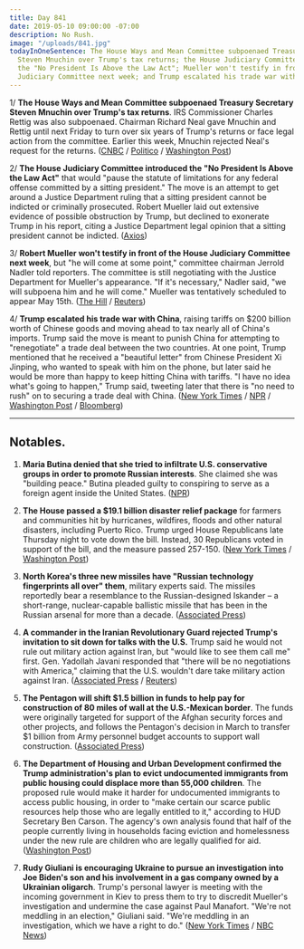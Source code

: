 ```yaml
---
title: Day 841
date: 2019-05-10 09:00:00 -07:00
description: No Rush.
image: "/uploads/841.jpg"
todayInOneSentence: The House Ways and Mean Committee subpoenaed Treasury Secretary
  Steven Mnuchin over Trump's tax returns; the House Judiciary Committee introduced
  the "No President Is Above the Law Act"; Mueller won't testify in front of the House
  Judiciary Committee next week; and Trump escalated his trade war with China.
---
```


1/ **The House Ways and Mean Committee subpoenaed Treasury Secretary Steven Mnuchin over Trump's tax returns**. IRS Commissioner Charles Rettig was also subpoenaed. Chairman Richard Neal gave Mnuchin and Rettig until next Friday to turn over six years of Trump's returns or face legal action from the committee. Earlier this week, Mnuchin rejected Neal's request for the returns. ([CNBC](https://www.cnbc.com/2019/05/10/house-democrats-subpoena-treasury-secretary-mnuchin-irs-chief-over-trump-tax-returns.html) / [Politico](https://www.politico.com/story/2019/05/10/house-democrats-subpoenas-trump-tax-returns-1317459) / [Washington Post](https://www.washingtonpost.com/news/business/wp/2019/05/10/house-committee-subpoenas-treasury-secretary-steven-mnuchin-and-irs-commissioner-charles-rettig-over-trump-tax-returns/))

2/ **The House Judiciary Committee introduced the "No President Is Above the Law Act"** that would "pause the statute of limitations for any federal offense committed by a sitting president." The move is an attempt to get around a Justice Department ruling that a sitting president cannot be indicted or criminally prosecuted. Robert Mueller laid out extensive evidence of possible obstruction by Trump, but declined to exonerate Trump in his report, citing a Justice Department legal opinion that a sitting president cannot be indicted. ([Axios](https://www.axios.com/house-judiciary-act-pause-statute-limitations-presidential-federal-offenses-146fa5eb-ff05-430b-a07a-5243f30e4cc6.html))

3/ **Robert Mueller won't testify in front of the House Judiciary Committee next week**, but "he will come at some point," committee chairman Jerrold Nadler told reporters. The committee is still negotiating with the Justice Department for Mueller's appearance. "If it's necessary," Nadler said, "we will subpoena him and he will come." Mueller was tentatively scheduled to appear May 15th. ([The Hill](https://thehill.com/policy/national-security/443128-nadler-says-mueller-will-not-be-testifying-next-week?rnd=1557506297) / [Reuters](https://www.reuters.com/article/us-usa-trump-congress-mueller/mueller-wont-testify-next-week-says-house-judiciary-chair-idUSKCN1SG1ZE))

4/ **Trump escalated his trade war with China**, raising tariffs on $200 billion worth of Chinese goods and moving ahead to tax nearly all of China's imports. Trump said the move is meant to punish China for attempting to "renegotiate" a trade deal between the two countries. At one point, Trump mentioned that he received a "beautiful letter" from Chinese President Xi Jinping, who wanted to speak with him on the phone, but later said he would be more than happy to keep hitting China with tariffs. "I have no idea what's going to happen," Trump said, tweeting later that there is "no need to rush" on to securing a trade deal with China. ([New York Times](https://www.nytimes.com/2019/05/09/us/politics/china-trade-tariffs.html) / [NPR](https://www.npr.org/2019/05/10/722047926/white-house-follows-through-with-tariff-hikes-on-chinese-imports) / [Washington Post](https://www.washingtonpost.com/business/economy/ahead-of-us-china-trade-talks-xi-writes-to-trump/2019/05/09/4adb6f10-727f-11e9-9eb4-0828f5389013_story.html) / [Bloomberg](https://www.bloomberg.com/news/articles/2019-05-10/trump-says-no-need-to-rush-in-china-talks-after-tariffs-hit))

---

## Notables.

1. **Maria Butina denied that she tried to infiltrate U.S. conservative groups in order to promote Russian interests**. She claimed she was "building peace." Butina pleaded guilty to conspiring to serve as a foreign agent inside the United States. ([NPR](https://www.npr.org/2019/05/10/721479139/maria-butina-says-she-was-building-peace-that-s-not-how-the-feds-see-it))

2. **The House passed a $19.1 billion disaster relief package** for farmers and communities hit by hurricanes, wildfires, floods and other natural disasters, including Puerto Rico. Trump urged House Republicans late Thursday night to vote down the bill. Instead, 30 Republicans voted in support of the bill, and the measure passed 257-150. ([New York Times](https://www.nytimes.com/2019/05/10/us/politics/disaster-relief-house-trump-puerto-rico.html) / [Washington Post](https://www.washingtonpost.com/politics/trump-urges-republicans-to-vote-against-disaster-relief-bill/2019/05/10/defc4f8e-7315-11e9-9eb4-0828f5389013_story.html))

3. **North Korea's three new missiles have "Russian technology fingerprints all over" them**, military experts said. The missiles reportedly bear a resemblance to the Russian-designed Iskander – a short-range, nuclear-capable ballistic missile that has been in the Russian arsenal for more than a decade. ([Associated Press](https://apnews.com/20afeea785634442b8300ba2fab0c002))

4. **A commander in the Iranian Revolutionary Guard rejected Trump's invitation to sit down for talks with the U.S.** Trump said he would not rule out military action against Iran, but "would like to see them call me" first. Gen. Yadollah Javani responded that "there will be no negotiations with America," claiming that the U.S. wouldn't dare take military action against Iran. ([Associated Press](https://apnews.com/2c52085b08354fcd80fe38402a42e50f) / [Reuters](https://www.reuters.com/article/us-usa-iran-guards-idUSKCN1SG0PX))

5. **The Pentagon will shift $1.5 billion in funds to help pay for construction of 80 miles of wall at the U.S.-Mexican border**. The funds were originally targeted for support of the Afghan security forces and other projects, and follows the Pentagon's decision in March to transfer $1 billion from Army personnel budget accounts to support wall construction. ([Associated Press](https://apnews.com/fde3f382fb1943e69d773eaac9f75eb1))

6. **The Department of Housing and Urban Development confirmed the Trump administration's plan to evict undocumented immigrants from public housing could displace more than 55,000 children**. The proposed rule would make it harder for undocumented immigrants to access public housing, in order to "make certain our scarce public resources help those who are legally entitled to it," according to HUD Secretary Ben Carson. The agency's own analysis found that half of the people currently living in households facing eviction and homelessness under the new rule are children who are legally qualified for aid. ([Washington Post](https://www.washingtonpost.com/business/2019/05/10/hud-says-children-could-be-displaced-under-trump-plan-evict-undocumented-immigrants/?noredirect=on))

7. **Rudy Giuliani is encouraging Ukraine to pursue an investigation into Joe Biden's son and his involvement in a gas company owned by a Ukrainian oligarch**. Trump's personal lawyer is meeting with the incoming government in Kiev to press them to try to discredit Mueller's investigation and undermine the case against Paul Manafort. "We're not meddling in an election," Giuliani said. "We're meddling in an investigation, which we have a right to do." ([New York Times](https://www.nytimes.com/2019/05/09/us/politics/giuliani-ukraine-trump.html) / [NBC News](https://www.nbcnews.com/politics/meet-the-press/team-trump-wants-another-foreign-government-s-help-2020-n1004191))